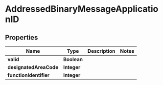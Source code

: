 

# AddressedBinaryMessageApplicationID


## Properties

| Name | Type | Description | Notes |
|------------ | ------------- | ------------- | -------------|
|**valid** | **Boolean** |  |  |
|**designatedAreaCode** | **Integer** |  |  |
|**functionIdentifier** | **Integer** |  |  |



